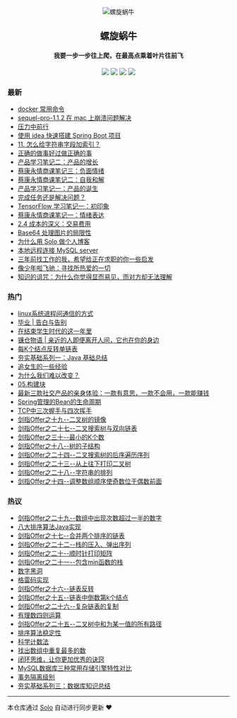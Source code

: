 <p align="center"><img alt="螺旋蜗牛" src="https://ws1.sinaimg.cn/large/006tNc79gy1g2b3shas4bj30hs0npju5.jpg"></p><h2 align="center">
螺旋蜗牛
</h2>

<h4 align="center">我要一步一步往上爬，在最高点乘着叶片往前飞</h4>
<p align="center"><a title="螺旋蜗牛" target="_blank" href="https://github.com/huayonglun/solo-blog"><img src="https://img.shields.io/github/last-commit/huayonglun/solo-blog.svg?style=flat-square&color=FF9900"></a>
<a title="GitHub repo size in bytes" target="_blank" href="https://github.com/huayonglun/solo-blog"><img src="https://img.shields.io/github/repo-size/huayonglun/solo-blog.svg?style=flat-square"></a>
<a title="Solo Version" target="_blank" href="https://github.com/b3log/solo/releases"><img src="https://img.shields.io/badge/solo-3.6.1-f1e05a.svg?style=flat-square&color=blueviolet"></a>
<a title="Hits" target="_blank" href="https://github.com/b3log/hits"><img src="https://hits.b3log.org/huayonglun/solo-blog.svg"></a></p>

### 最新

* [docker 常用命令](http://yonglun.shop/articles/2019/05/25/1558782631908.html)
* [sequel-pro-1.1.2 在 mac 上崩溃问题解决](http://yonglun.shop/articles/2019/05/25/1558755640876.html)
* [压力中前行](http://yonglun.shop/articles/2019/05/22/1558486707358.html)
* [使用 idea 快速搭建 Spring Boot 项目](http://yonglun.shop/articles/2019/05/12/1557668671594.html)
* [11. 怎么给字符串字段加索引？](http://yonglun.shop/articles/2019/05/08/1557278385744.html)
* [正确的做事好过做正确的事](http://yonglun.shop/articles/2019/05/08/1557245550292.html)
* [产品学习笔记二：产品的增长](http://yonglun.shop/articles/2019/05/03/1556876484193.html)
* [蔡康永情商课笔记三：负面情绪](http://yonglun.shop/articles/2019/04/27/1556346293978.html)
* [蔡康永情商课笔记二：自我和解](http://yonglun.shop/articles/2019/04/27/1556331162260.html)
* [产品学习笔记一：产品的诞生](http://yonglun.shop/articles/2019/04/26/1556243316916.html)
* [完成任务还是解决问题？](http://yonglun.shop/articles/2019/04/26/1556211985518.html)
* [TensorFlow 学习笔记一：初印象](http://yonglun.shop/articles/2019/04/25/1556155362539.html)
* [蔡康永情商课笔记一：情绪表达](http://yonglun.shop/articles/2019/04/24/1556068924633.html)
* [2.4 成本的深义：交易费用](http://yonglun.shop/articles/2019/04/23/1555981477258.html)
* [Base64 处理图片的局限性](http://yonglun.shop/articles/2019/04/22/1555947124470.html)
* [为什么用 Solo 做个人博客](http://yonglun.shop/articles/2019/04/22/1555894977649.html)
* [本地远程连接 MySQL server](http://yonglun.shop/articles/2019/04/21/1555854232242.html)
* [三年前找工作的我，希望给正在求职的你一些启发](http://yonglun.shop/articles/2019/03/03/1558761224722.html)
* [像少年啦飞驰：寻找所热爱的一切](http://yonglun.shop/articles/2019/02/08/1558761226053.html)
* [知识的诅咒：为什么你觉得显而易见，而对方却无法理解](http://yonglun.shop/articles/2019/01/25/1558761206398.html)

### 热门

* [linux系统进程间通信的方式](http://yonglun.shop/articles/2016/03/19/1558761221471.html)
* [毕业 | 告白与告别](http://yonglun.shop/articles/2017/07/04/1558761222492.html)
* [在结束学生时代的这一年里](http://yonglun.shop/articles/2018/07/23/1558761223881.html)
* [镰仓物语 | 亲近的人即便离开人间，它也在你的身边](http://yonglun.shop/articles/2018/09/23/1558761226820.html)
* [每K个结点反转单链表](http://yonglun.shop/articles/2016/04/06/1558761198390.html)
* [夯实基础系列一：Java 基础总结](http://yonglun.shop/articles/2016/08/27/1558761209787.html)
* [追女生的一些经验](http://yonglun.shop/articles/2019/01/05/1558761222138.html)
* [为什么我们难以改变？](http://yonglun.shop/articles/2019/01/13/1558761226462.html)
* [05.构建块](http://yonglun.shop/articles/2016/04/29/1558761231806.html)
* [最新三款社交产品的亲身体验：一款有意思，一款不会用，一款能赚钱](http://yonglun.shop/articles/2019/01/16/1558761234616.html)
* [Spring管理的Bean的生命周期](http://yonglun.shop/articles/2016/05/28/1558761241276.html)
* [TCP中三次握手与四次挥手](http://yonglun.shop/articles/2016/03/19/1558761195220.html)
* [剑指Offer之十九--二叉树的镜像](http://yonglun.shop/articles/2016/03/27/1558761195710.html)
* [剑指Offer之二十七--二叉搜索树与双向链表](http://yonglun.shop/articles/2016/04/18/1558761196343.html)
* [剑指Offer之三十--最小的K个数](http://yonglun.shop/articles/2016/04/19/1558761196865.html)
* [剑指Offer之十八--树的子结构](http://yonglun.shop/articles/2016/03/27/1558761197438.html)
* [剑指Offer之二十四--二叉搜索树的后序遍历序列](http://yonglun.shop/articles/2016/04/05/1558761197884.html)
* [剑指Offer之二十三--从上往下打印二叉树](http://yonglun.shop/articles/2016/04/04/1558761198832.html)
* [剑指Offer之二十八--字符串的排列](http://yonglun.shop/articles/2016/04/18/1558761199300.html)
* [剑指Offer之十四--调整数组顺序使奇数位于偶数前面](http://yonglun.shop/articles/2016/03/27/1558761199729.html)

### 热议

* [剑指Offer之二十九--数组中出现次数超过一半的数字](http://yonglun.shop/articles/2016/04/18/1558761200109.html)
* [八大排序算法Java实现](http://yonglun.shop/articles/2016/03/26/1558761200436.html)
* [剑指Offer之十七--合并两个排序的链表](http://yonglun.shop/articles/2016/03/27/1558761200709.html)
* [剑指Offer之二十二--栈的压入、弹出序列](http://yonglun.shop/articles/2016/04/01/1558761201145.html)
* [剑指Offer之二十--顺时针打印矩阵](http://yonglun.shop/articles/2016/03/27/1558761201453.html)
* [剑指Offer之二十一--包含min函数的栈](http://yonglun.shop/articles/2016/03/27/1558761201879.html)
* [数字黑洞](http://yonglun.shop/articles/2016/03/30/1558761202249.html)
* [格雷码实现](http://yonglun.shop/articles/2016/03/26/1558761202770.html)
* [剑指Offer之十六--链表反转](http://yonglun.shop/articles/2016/03/27/1558761203190.html)
* [剑指Offer之十五--链表中倒数第k个结点](http://yonglun.shop/articles/2016/03/27/1558761203553.html)
* [剑指Offer之二十六--复杂链表的复制](http://yonglun.shop/articles/2016/04/07/1558761203864.html)
* [有理数四则运算](http://yonglun.shop/articles/2016/04/12/1558761204236.html)
* [剑指Offer之二十五--二叉树中和为某一值的所有路径](http://yonglun.shop/articles/2016/04/07/1558761204706.html)
* [排序算法稳定性](http://yonglun.shop/articles/2016/03/19/1558761205303.html)
* [科学计数法](http://yonglun.shop/articles/2016/04/06/1558761205709.html)
* [找出数组中重复最多的数](http://yonglun.shop/articles/2016/03/26/1558761206033.html)
* [闭环思维，让你更加优秀的诀窍](http://yonglun.shop/articles/2018/09/10/1558761207039.html)
* [MySQL数据库三种常用存储引擎特性对比](http://yonglun.shop/articles/2016/03/19/1558761207515.html)
* [事务隔离级别](http://yonglun.shop/articles/2016/03/19/1558761207899.html)
* [夯实基础系列三：数据库知识总结](http://yonglun.shop/articles/2016/08/30/1558761208233.html)

---

本仓库通过 [Solo](https://github.com/b3log/solo) 自动进行同步更新 ❤️ 